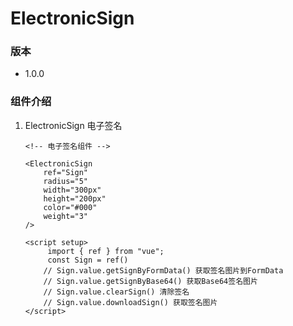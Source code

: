 # ElectronicSign

### 版本

- 1.0.0

### 组件介绍

1. ElectronicSign 电子签名
   ```vue
   <!-- 电子签名组件 -->
   
   <ElectronicSign
       ref="Sign"
       radius="5"
       width="300px"
       height="200px"
       color="#000"
       weight="3"
   />
   
   <script setup>
        import { ref } from "vue";
        const Sign = ref()
       // Sign.value.getSignByFormData() 获取签名图片到FormData
       // Sign.value.getSignByBase64() 获取Base64签名图片
       // Sign.value.clearSign() 清除签名
       // Sign.value.downloadSign() 获取签名图片
   </script>
   ```